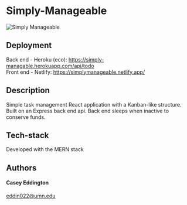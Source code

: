 # Simply-Manageable

![Simply Manageable](https://user-images.githubusercontent.com/67563125/228728577-0098d569-f5f7-4b87-b674-7d62a506f8fd.jpg)

## Deployment
 Back end - Heroku (eco): https://simply-managable.herokuapp.com/api/todo
 <br/>
 Front end - Netlify: https://simplymanageable.netlify.app/

## Description
Simple task management React application with a Kanban-like structure. Built on an Express back end api. Back end sleeps when inactive to conserve funds.

## Tech-stack
Developed with the MERN stack 

## Authors
#### Casey Eddington
eddin022@umn.edu
